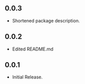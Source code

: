 ## 0.0.3

* Shortened package description.

## 0.0.2

* Edited README.md

## 0.0.1

* Initial Release.


